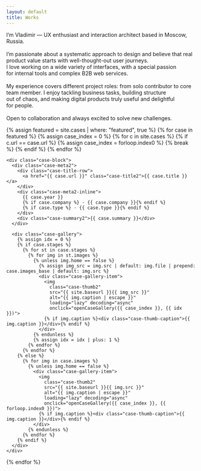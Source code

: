 ```yaml
---
layout: default
title: Works
---
```


<div class="container">
  <div class="intro-hero">
    <p>
    I’m Vladimir — UX&nbsp;enthusiast and&nbsp;interaction architect based in&nbsp;Moscow, Russia.<br><br>
    I’m&nbsp;passionate about a&nbsp;systematic approach to&nbsp;design and&nbsp;believe that real product value starts with well-thought-out user journeys.<br>I&nbsp;love working on&nbsp;a&nbsp;wide variety of&nbsp;interfaces, with a&nbsp;special passion for&nbsp;internal tools and&nbsp;complex B2B web&nbsp;services.<br><br>
    My&nbsp;experience covers different project roles: from solo contributor to&nbsp;core team member. I&nbsp;enjoy tackling business tasks, building structure out&nbsp;of&nbsp;chaos, and&nbsp;making digital products truly useful and&nbsp;delightful for&nbsp;people.<br><br>
    Open to&nbsp;collaboration and&nbsp;always excited to&nbsp;solve new&nbsp;challenges.
    </p>
    <!-- Градиентный разделитель -->
    <div class="intro-divider"></div>
  </div>
</div>

<!-- Главные кейсы -->
<div class="featured-cases">
  {% assign featured = site.cases | where: "featured", true %}
  {% for case in featured %}
    {% assign case_index = 0 %}
    {% for c in site.cases %}
      {% if c.url == case.url %}
        {% assign case_index = forloop.index0 %}
        {% break %}
      {% endif %}
    {% endfor %}

    <div class="case-block">
      <div class="case-meta2">
        <div class="case-title-row">
          <a href="{{ case.url }}" class="case-title2">{{ case.title }}</a>
        </div>
        <div class="case-meta2-inline">
          {{ case.year }}
          {% if case.company %} · {{ case.company }}{% endif %}
          {% if case.type %} · {{ case.type }}{% endif %}
        </div>
        <div class="case-summary2">{{ case.summary }}</div>
      </div>

      <div class="case-gallery">
        {% assign idx = 0 %}
        {% if case.stages %}
          {% for st in case.stages %}
            {% for img in st.images %}
              {% unless img.home == false %}
                {% assign img_src = img.src | default: img.file | prepend: case.images_base | default: img.src %}
                <div class="case-gallery-item">
                  <img
                    class="case-thumb2"
                    src="{{ site.baseurl }}{{ img_src }}"
                    alt="{{ img.caption | escape }}"
                    loading="lazy" decoding="async"
                    onclick="openCaseGallery({{ case_index }}, {{ idx }})">
                  {% if img.caption %}<div class="case-thumb-caption">{{ img.caption }}</div>{% endif %}
                </div>
              {% endunless %}
              {% assign idx = idx | plus: 1 %}
            {% endfor %}
          {% endfor %}
        {% else %}
          {% for img in case.images %}
            {% unless img.home == false %}
              <div class="case-gallery-item">
                <img
                  class="case-thumb2"
                  src="{{ site.baseurl }}{{ img.src }}"
                  alt="{{ img.caption | escape }}"
                  loading="lazy" decoding="async"
                  onclick="openCaseGallery({{ case_index }}, {{ forloop.index0 }})">
                {% if img.caption %}<div class="case-thumb-caption">{{ img.caption }}</div>{% endif %}
              </div>
            {% endunless %}
          {% endfor %}
        {% endif %}
      </div>
    </div>
  {% endfor %}
</div>

<!-- Лайтбокс (один для всех проектов) -->
<div id="lightbox" class="lightbox" style="display:none;">
  <div class="lightbox-bg" onclick="closeLightbox()"></div>
  <div class="lightbox-content">
    <button class="lightbox-close" onclick="closeLightbox()" aria-label="Close">
      <img src="{{ site.baseurl }}/ui/lightbox_close.svg" width="36" height="36" alt="Close">
    </button>
    <button class="lightbox-arrow left" onclick="lightboxPrev()" aria-label="Previous">
      <img src="{{ site.baseurl }}/ui/lightbox_arrow_left.svg" width="36" height="36" alt="Prev">
    </button>
    <img id="lightbox-img" class="lightbox-img" src="">
    <button class="lightbox-arrow right" onclick="lightboxNext()" aria-label="Next">
      <img src="{{ site.baseurl }}/ui/lightbox_arrow_right.svg" width="36" height="36" alt="Next">
    </button>
    <div id="lightbox-caption" class="lightbox-caption"></div>
  </div>
</div>
